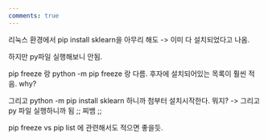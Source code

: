 ```yaml
---
comments: true
---
```


리눅스 환경에서 pip install sklearn을 아무리 해도 -> 이미 다 설치되었다고 나옴.

하지만 py파일 실행해보니 안됨.

pip freeze 랑 python -m pip freeze 랑 다름. 후자에 설치되어있는 목록이 훨씬 적음. why?

그리고 python -m pip install sklearn 하니까 첨부터 설치시작한다. 뭐지? -> 그리고 py 파일 실행하니까 됨 ;; 찌뱀 ;; 

pip freeze vs pip list 에 관련해서도 적으면 좋을듯.


